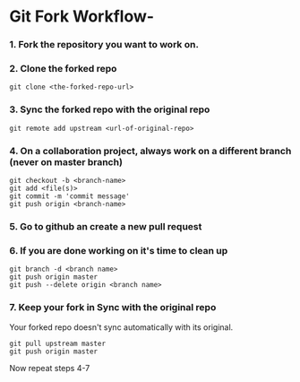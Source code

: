# Git Fork Workflow-

### 1. Fork the repository you want to work on.
### 2. Clone the forked repo
  ```
  git clone <the-forked-repo-url>
  ```
### 3. Sync the forked repo with the original repo
  ```
  git remote add upstream <url-of-original-repo>
  ```
### 4. On a collaboration project, always work on a different branch (never on master branch)
  ```
  git checkout -b <branch-name>
  git add <file(s)>
  git commit -m 'commit message'
  git push origin <branch-name>
  ```
### 5. Go to github an create a new pull request
### 6. If you are done working on <branch-name> it's time to clean up
  ```
  git branch -d <branch name>
  git push origin master
  git push --delete origin <branch name>
  ```
### 7. Keep your fork in Sync with the original repo
  Your forked repo doesn't sync automatically with its original.
  ```
  git pull upstream master
  git push origin master
  ```

Now repeat steps 4-7